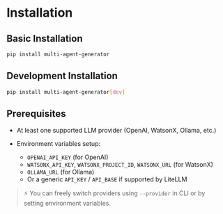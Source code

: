 # Installation

## Basic Installation
```bash
pip install multi-agent-generator
```

## Development Installation
```bash
pip install multi-agent-generator[dev]
```

## Prerequisites

* At least one supported LLM provider (OpenAI, WatsonX, Ollama, etc.)
* Environment variables setup:

  * `OPENAI_API_KEY` (for OpenAI)
  * `WATSONX_API_KEY`, `WATSONX_PROJECT_ID`, `WATSONX_URL` (for WatsonX)
  * `OLLAMA_URL` (for Ollama)
  * Or a generic `API_KEY` / `API_BASE` if supported by LiteLLM

> ⚡ You can freely switch providers using `--provider` in CLI or by setting environment variables.
